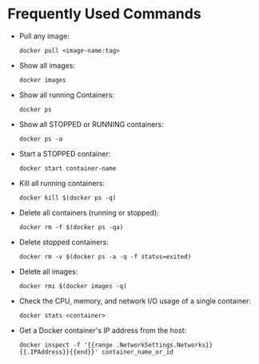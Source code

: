# Frequently Used Commands

- Pull any image: 
    
    `docker pull <image-name:tag>`
- Show all images:

     `docker images`
- Show all running Containers: 

    `docker ps`
- Show all STOPPED or RUNNING containers: 

    `docker ps -a`
- Start a STOPPED container: 

    `docker start container-name`
- Kill all running containers: 

    `docker kill $(docker ps -q)`
- Delete all containers (running or stopped): 

    `docker rm -f $(docker ps -qa)`
- Delete stopped containers: 

    `docker rm -v $(docker ps -a -q -f status=exited)`
- Delete all images: 

    `docker rmi $(docker images -q)`
- Check the CPU, memory, and network I/O usage of a single container: 

    `docker stats <container>`
- Get a Docker container's IP address from the host: 

    `docker inspect -f '{{range .NetworkSettings.Networks}}{{.IPAddress}}{{end}}' container_name_or_id`